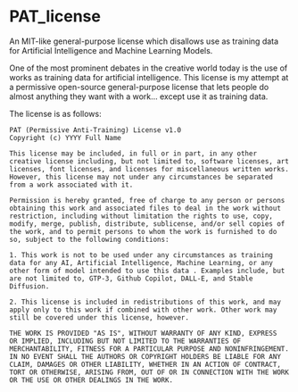 # PAT_license

An MIT-like general-purpose license which disallows use as training data for Artificial Intelligence and Machine Learning Models.

One of the most prominent debates in the creative world today is the use of works as training data for artificial intelligence. This license is my attempt at a permissive open-source general-purpose license that lets people do almost anything they want with a work... except use it as training data.

The license is as follows:
```
PAT (Permissive Anti-Training) License v1.0
Copyright (c) YYYY Full Name

This license may be included, in full or in part, in any other creative license including, but not limited to, software licenses, art licenses, font licenses, and licenses for miscellaneous written works. However, this license may not under any circumstances be separated from a work associated with it.

Permission is hereby granted, free of charge to any person or persons obtaining this work and associated files to deal in the work without restriction, including without limitation the rights to use, copy, modify, merge, publish, distribute, sublicense, and/or sell copies of the work, and to permit persons to whom the work is furnished to do so, subject to the following conditions:

1. This work is not to be used under any circumstances as training data for any AI, Artificial Intelligence, Machine Learning, or any other form of model intended to use this data . Examples include, but are not limited to, GTP-3, Github Copilot, DALL-E, and Stable Diffusion.

2. This license is included in redistributions of this work, and may apply only to this work if combined with other work. Other work may still be covered under this license, however.

THE WORK IS PROVIDED "AS IS", WITHOUT WARRANTY OF ANY KIND, EXPRESS OR IMPLIED, INCLUDING BUT NOT LIMITED TO THE WARRANTIES OF MERCHANTABILITY, FITNESS FOR A PARTICULAR PURPOSE AND NONINFRINGEMENT. IN NO EVENT SHALL THE AUTHORS OR COPYRIGHT HOLDERS BE LIABLE FOR ANY CLAIM, DAMAGES OR OTHER LIABILITY, WHETHER IN AN ACTION OF CONTRACT, TORT OR OTHERWISE, ARISING FROM, OUT OF OR IN CONNECTION WITH THE WORK OR THE USE OR OTHER DEALINGS IN THE WORK.
```

